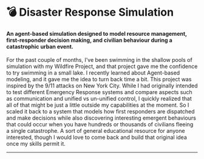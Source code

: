 # 💣 Disaster Response Simulation
#### An agent-based simulation designed to model resource management, first-responder decision making, and civilian behaviour during a catastrophic urban event.

For the past couple of months, I've been swimming in the shallow pools of simulation with my Wildfire Project, and that project gave me the confidence to try swimming in a small lake. I recently learned about Agent-based modeling, and it gave me the idea to turn back time a bit. This project was inspired by the 9/11 attacks on New York City. While I had originally intended to test different Emergency Response systems and compare aspects such as communication and unified vs un-unified control, I quickly realized that all of that might be just a little outside my capabilities at the moment. So I scaled it back to a system that models how first responders are dispatched and make decisions while also discovering interesting emergent behaviours that could occur when you have hundreds or thousands of civilians fleeing a single catastrophe. A sort of general educational resource for anyone interested, though I would love to come back and build that original idea once my skills permit it.

---
